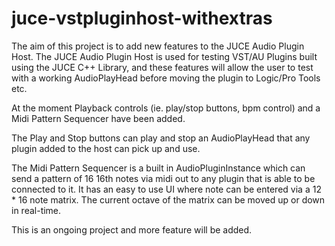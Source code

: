 # juce-vstpluginhost-withextras
The aim of this project is to add new features to the JUCE Audio Plugin Host.  The JUCE Audio Plugin Host is used for testing VST/AU Plugins built using the JUCE C++ Library, and these features will allow the user to test with a working AudioPlayHead before moving the plugin to Logic/Pro Tools etc.

At the moment Playback controls (ie. play/stop buttons, bpm control) and a Midi Pattern Sequencer have been added.  

The Play and Stop buttons can play and stop an AudioPlayHead that any plugin added to the host can pick up and use.

The Midi Pattern Sequencer is a built in AudioPluginInstance which can send a pattern of 16 16th notes via midi out to any plugin that is able to be connected to it.  It has an easy to use UI where note can be entered via a 12 * 16 note matrix.  The current octave of the matrix can be moved up or down in real-time.

This is an ongoing project and more feature will be added.
